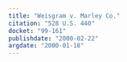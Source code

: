 ```yaml
---
title: "Weisgram v. Marley Co."
citation: "528 U.S. 440"
docket: "99-161"
publishdate: "2000-02-22"
argdate: "2000-01-18"
---
```


